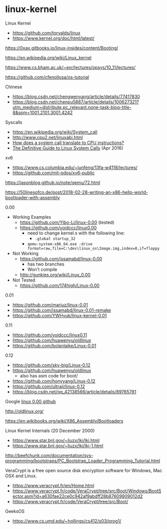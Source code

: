 # linux-kernel

Linux Kernel
- https://github.com/torvalds/linux
- https://www.kernel.org/doc/html/latest/

https://0xax.gitbooks.io/linux-insides/content/Booting/

https://en.wikipedia.org/wiki/Linux_kernel

https://www.cs.bham.ac.uk/~exr/lectures/opsys/10_11/lectures/

https://github.com/cfenollosa/os-tutorial

Chinese
- https://blog.csdn.net/chengwenyang/article/details/77417830
- https://blog.csdn.net/chenpu5887/article/details/100627321?utm_medium=distribute.pc_relevant.none-task-blog-title-8&spm=1001.2101.3001.4242

Syscalls
- https://en.wikipedia.org/wiki/System_call
- http://www.cpu2.net/linuxabi.html
- [How does a system call translate to CPU instructions?](https://stackoverflow.com/questions/5570893/how-does-a-system-call-translate-to-cpu-instructions)
- [The Definitive Guide to Linux System Calls](ps://blog.packagecloud.io/eng/2016/04/05/the-definitive-guide-to-linux-system-calls/) (Apr 2016)

xv6
- https://www.cs.columbia.edu/~junfeng/13fa-w4118/lectures/
- https://github.com/mit-pdos/xv6-public

https://jasonblog.github.io/note/qemu/72.html

https://50linesofco.de/post/2018-02-28-writing-an-x86-hello-world-bootloader-with-assembly

0.00
- Working Examples
  - https://github.com/Yibo-Li/linux-0.00 (tested)
  - https://github.com/voidccc/linux0.00
    - need to change kernel.s with the following line:
      - `.global startup_32`
    - `qemu-system-x86_64.exe -drive format=raw,file=C:\dev\linux_os\Image.img,index=0,if=floppy`
- Not Working
  - https://github.com/issamabd/linux-0.00
    - has two branches
    - Won't compile
  - http://gunkies.org/wiki/Linux_0.00
- Not Tested
  - https://github.com/174high/Linux-0.00

0.01
- https://github.com/mariuz/linux-0.01
- https://github.com/issamabd/linux-0.01-remake
- https://github.com/YWHyuk/linux-kernel-0.01


0.11
- https://github.com/voidccc/linux0.11
- https://github.com/huawenyu/oldlinux
- https://github.com/bolanlaike/Linux-0.01

0.12
- https://github.com/sky-big/Linux-0.12
- https://github.com/huawenyu/oldlinux
  - also has asm code for boot/
- https://github.com/honyyang/Linux-0.12
- https://github.com/ultraji/linux-0.12
- https://blog.csdn.net/qq_42138566/article/details/89765781

Google [linux 0.00 github](https://www.google.com/search?q=linux+0.00+github&oq=linux+0.00+github)

http://oldlinux.org/

https://en.wikibooks.org/wiki/X86_Assembly/Bootloaders

Linux Kernel Internals (20 December 2000)
- https://www.star.bnl.gov/~liuzx/lki/lki.html
- https://www.star.bnl.gov/~liuzx/lki/lki-1.html

http://beefchunk.com/documentation/sys-programming/bootstraps/PC_Bootstrap_Loader_Programming_Tutorial.html

VeraCrypt is a free open source disk encryption software for Windows, Mac OSX and Linux.
- https://www.veracrypt.fr/en/Home.html
- https://www.veracrypt.fr/code/VeraCrypt/tree/src/Boot/Windows/BootSector.asm?id=a630fae22ce0c942af9abdff28b87609909012d2
- https://www.veracrypt.fr/code/VeraCrypt/tree/src/Boot/

GeeksOS 
- https://www.cs.umd.edu/~hollings/cs412/s03/prog1/
